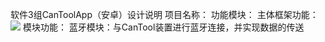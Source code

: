 软件3组CanToolApp（安卓）设计说明
项目名称：
功能模块：
主体框架功能：
![](https://i.imgur.com/Eed9SMV.png)
模块功能：
蓝牙模块：与CanTool装置进行蓝牙连接，并实现数据的传送